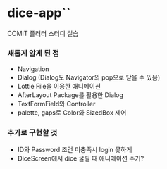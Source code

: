 # dice-app``
COMIT 플러터 스터디 실습

### 새롭게 알게 된 점
- Navigation
- Dialog (Dialog도 Navigator의 pop으로 닫을 수 있음)
- Lottie File을 이용한 애니메이션
- AfterLayout Package를 활용한 Dialog
- TextFormField와 Controller
- palette, gaps로 Color와 SizedBox 제어

### 추가로 구현할 것
- ID와 Password 조건 미충족시 login 못하게
- DiceScreen에서 dice 굴릴 때 애니메이션 주기?

